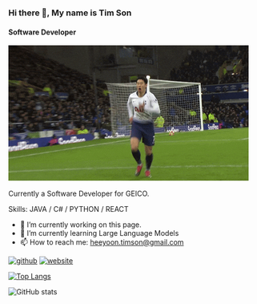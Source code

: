 ### Hi there 👋, My name is Tim Son
#### Software Developer
![Software Developer](https://github.com/timsonau/timsonau/blob/main/sonny.gif)

Currently a Software Developer for GEICO.

Skills:  JAVA / C# / PYTHON / REACT

- 🔭 I’m currently working on this page. 
- 🌱 I’m currently learning Large Language Models 
- 📫 How to reach me: heeyoon.timson@gmail.com 


[<img src='https://cdn.jsdelivr.net/npm/simple-icons@3.0.1/icons/github.svg' alt='github' height='40'>](https://github.com/timsonau)  [<img src='https://cdn.jsdelivr.net/npm/simple-icons@3.0.1/icons/icloud.svg' alt='website' height='40'>](https://timsonau.github.io/next-portfolio/#Skills)  

[![Top Langs](https://github-readme-stats.vercel.app/api/top-langs/?username=timsonau)](https://github.com/anuraghazra/github-readme-stats)

![GitHub stats](https://github-readme-stats.vercel.app/api?username=timsonau&show_icons=true)  
